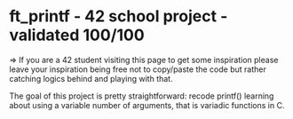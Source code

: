 # ft_printf - 42 school project - validated 100/100

=> If you are a 42 student visiting this page to get some inspiration please leave your inspiration being free not to copy/paste the code but rather catching logics behind and playing with that.

The goal of this project is pretty straightforward: recode printf() learning about using a variable number of arguments, that is variadic functions in C.
